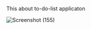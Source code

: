 This about to-do-list applicaton



![Screenshot (155)](https://github.com/rajaec/To-do-lists/assets/118007988/51fb59b1-30c0-402b-8081-9cf05f2dbb0b)

